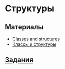 # Структуры

## Материалы
- [Classes and structures](https://docs.swift.org/swift-book/LanguageGuide/ClassesAndStructures.html)
- [Классы и структуры](https://swiftbook.ru/content/languageguide/classes-and-structures/)

## [Задания](./1.8_Structures_exercises.md)